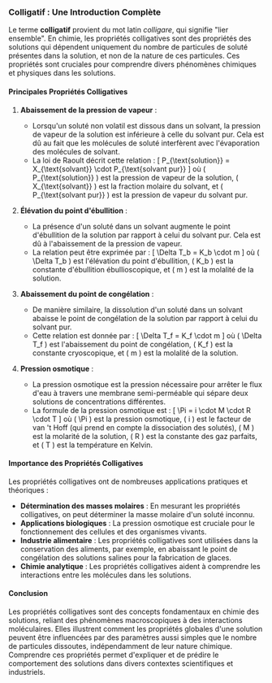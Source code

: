 ### Colligatif : Une Introduction Complète

Le terme **colligatif** provient du mot latin *colligare*, qui signifie "lier ensemble". En chimie, les propriétés colligatives sont des propriétés des solutions qui dépendent uniquement du nombre de particules de soluté présentes dans la solution, et non de la nature de ces particules. Ces propriétés sont cruciales pour comprendre divers phénomènes chimiques et physiques dans les solutions.

#### Principales Propriétés Colligatives

1. **Abaissement de la pression de vapeur** :
    - Lorsqu'un soluté non volatil est dissous dans un solvant, la pression de vapeur de la solution est inférieure à celle du solvant pur. Cela est dû au fait que les molécules de soluté interfèrent avec l'évaporation des molécules de solvant.
    - La loi de Raoult décrit cette relation : 
      \[
      P_{\text{solution}} = X_{\text{solvant}} \cdot P_{\text{solvant pur}}
      \]
      où \( P_{\text{solution}} \) est la pression de vapeur de la solution, \( X_{\text{solvant}} \) est la fraction molaire du solvant, et \( P_{\text{solvant pur}} \) est la pression de vapeur du solvant pur.

2. **Élévation du point d'ébullition** :
    - La présence d'un soluté dans un solvant augmente le point d'ébullition de la solution par rapport à celui du solvant pur. Cela est dû à l'abaissement de la pression de vapeur.
    - La relation peut être exprimée par :
      \[
      \Delta T_b = K_b \cdot m
      \]
      où \( \Delta T_b \) est l'élévation du point d'ébullition, \( K_b \) est la constante d'ébullition ébullioscopique, et \( m \) est la molalité de la solution.

3. **Abaissement du point de congélation** :
    - De manière similaire, la dissolution d'un soluté dans un solvant abaisse le point de congélation de la solution par rapport à celui du solvant pur.
    - Cette relation est donnée par :
      \[
      \Delta T_f = K_f \cdot m
      \]
      où \( \Delta T_f \) est l'abaissement du point de congélation, \( K_f \) est la constante cryoscopique, et \( m \) est la molalité de la solution.

4. **Pression osmotique** :
    - La pression osmotique est la pression nécessaire pour arrêter le flux d'eau à travers une membrane semi-perméable qui sépare deux solutions de concentrations différentes.
    - La formule de la pression osmotique est :
      \[
      \Pi = i \cdot M \cdot R \cdot T
      \]
      où \( \Pi \) est la pression osmotique, \( i \) est le facteur de van 't Hoff (qui prend en compte la dissociation des solutés), \( M \) est la molarité de la solution, \( R \) est la constante des gaz parfaits, et \( T \) est la température en Kelvin.

#### Importance des Propriétés Colligatives

Les propriétés colligatives ont de nombreuses applications pratiques et théoriques :

- **Détermination des masses molaires** : En mesurant les propriétés colligatives, on peut déterminer la masse molaire d'un soluté inconnu.
- **Applications biologiques** : La pression osmotique est cruciale pour le fonctionnement des cellules et des organismes vivants.
- **Industrie alimentaire** : Les propriétés colligatives sont utilisées dans la conservation des aliments, par exemple, en abaissant le point de congélation des solutions salines pour la fabrication de glaces.
- **Chimie analytique** : Les propriétés colligatives aident à comprendre les interactions entre les molécules dans les solutions.

#### Conclusion

Les propriétés colligatives sont des concepts fondamentaux en chimie des solutions, reliant des phénomènes macroscopiques à des interactions moléculaires. Elles illustrent comment les propriétés globales d'une solution peuvent être influencées par des paramètres aussi simples que le nombre de particules dissoutes, indépendamment de leur nature chimique. Comprendre ces propriétés permet d'expliquer et de prédire le comportement des solutions dans divers contextes scientifiques et industriels.